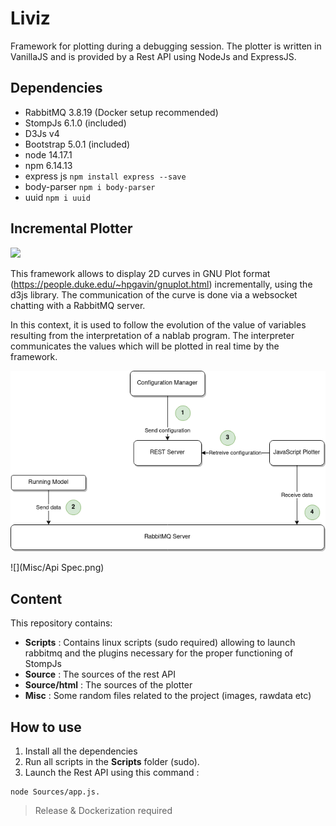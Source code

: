 # Liviz

Framework for plotting during a debugging session. The plotter is written in VanillaJS and is provided by a Rest API using NodeJs and ExpressJS.

## Dependencies
 
* RabbitMQ 3.8.19 (Docker setup recommended)
* StompJs 6.1.0 (included)
* D3Js v4
* Bootstrap 5.0.1 (included)
* node 14.17.1
* npm 6.14.13
* express js ```npm install express --save```
* body-parser ```npm i body-parser```
* uuid ```npm i uuid```

## Incremental Plotter

![](https://i.ibb.co/G2pbQbV/index.png)

This framework allows to display 2D curves in GNU Plot format (https://people.duke.edu/~hpgavin/gnuplot.html) incrementally, using the d3js library. The communication of the curve is done via a websocket chatting with a RabbitMQ server. 

In this context, it is used to follow the evolution of the value of variables resulting from the interpretation of a nablab program. The interpreter communicates the values which will be plotted in real time by the framework. 

![](Misc/rd.png)

![](Misc/Api Spec.png)
 
## Content

This repository contains: 

* **Scripts** : Contains linux scripts (sudo required) allowing to launch rabbitmq and the plugins necessary for the proper functioning of StompJs
* **Source** : The sources of the rest API
* **Source/html** : The sources of the plotter
* **Misc** : Some random files related to the project (images, rawdata etc)

## How to use

1. Install all the dependencies
2. Run all scripts in the **Scripts** folder (sudo).
3. Launch the Rest API using this command : 

```
node Sources/app.js.
```


> Release & Dockerization required
